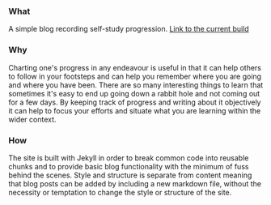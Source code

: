 ### What

A simple blog recording self-study progression. [Link to the current build](https://pjcevans.github.io/)

### Why

Charting one's progress in any endeavour is useful in that it can help others to follow in your footsteps and can help you remember where you are going and where you have been. There are so many interesting things to learn that sometimes it's easy to end up going down a rabbit hole and not coming out for a few days. By keeping track of progress and writing about it objectively it can help to focus your efforts and situate what you are learning within the wider context.

### How

The site is built with Jekyll in order to break common code into reusable chunks and to provide basic blog functionality with the minimum of fuss behind the scenes. Style and structure is separate from content meaning that blog posts can be added by including a new markdown file, without the necessity or temptation to change the style or structure of the site.
